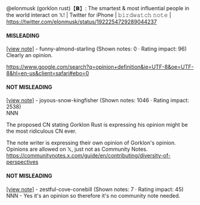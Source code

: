 @elonmusk (gorklon rust)【𝗕】: The smartest & most influential people in the world interact on 𝕏! | Twitter for iPhone | 𝚋𝚒𝚛𝚍𝚠𝚊𝚝𝚌𝚑 𝚗𝚘𝚝𝚎 | https://twitter.com/elonmusk/status/1922254729289044237

#### MISLEADING

[[view note]](https://x.com/i/birdwatch/n/1922293506900431195) - funny-almond-starling (Shown notes: 0 · Rating impact: 96)\
Clearly an opinion.

https://www.google.com/search?q=opinion+definition&ie=UTF-8&oe=UTF-8&hl=en-us&client=safari#ebo=0

#### NOT MISLEADING

[[view note]](https://x.com/i/birdwatch/n/1922301429500293134) - joyous-snow-kingfisher (Shown notes: 1046 · Rating impact: 2538)\
NNN

The proposed CN stating Gorklon Rust is expressing his opinion might be the most ridiculous CN ever. 

The note writer is expressing their own opinion of Gorklon's opinion. Opinions are allowed on 𝕏, just not as Community Notes. 
https://communitynotes.x.com/guide/en/contributing/diversity-of-perspectives



#### NOT MISLEADING

[[view note]](https://x.com/i/birdwatch/n/1922299024981250361) - zestful-cove-conebill (Shown notes: 7 · Rating impact: 45)\
NNN - Yes it's an opinion so therefore it's no community note needed. 

